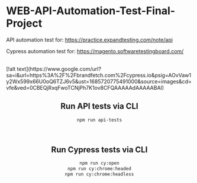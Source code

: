 # WEB-API-Automation-Test-Final-Project

API automation test for: https://practice.expandtesting.com/note/api

Cypress automation test for: https://magento.softwaretestingboard.com/ 

<span align="center">

<br/>
[!alt text](https://www.google.com/url?sa=i&url=https%3A%2F%2Fbrandfetch.com%2Fcypress.io&psig=AOvVaw1y2Wx599x66U0oQ6TZJ6v5&ust=1685720775491000&source=images&cd=vfe&ved=0CBEQjRxqFwoTCNjPh7K1ov8CFQAAAAAdAAAAABAI)
  
  <br/>

## Run API tests via CLI
```sh
npm run api-tests
```
<br/>

## Run Cypress tests via CLI
```sh
npm run cy:open
npm run cy:chrome:headed
npm run cy:chrome:headless
```
  
  </span>
